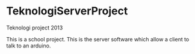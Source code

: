TeknologiServerProject
======================

Teknologi project 2013

This is a school project. This is the server software which allow a client to talk to an arduino.
